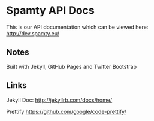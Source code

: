 # Spamty API Docs

This is our API documentation which can be viewed here: http://dev.spamty.eu/

## Notes

Built with Jekyll, GitHub Pages and Twitter Bootstrap

## Links

Jekyll Doc: http://jekyllrb.com/docs/home/

Prettify https://github.com/google/code-prettify/
